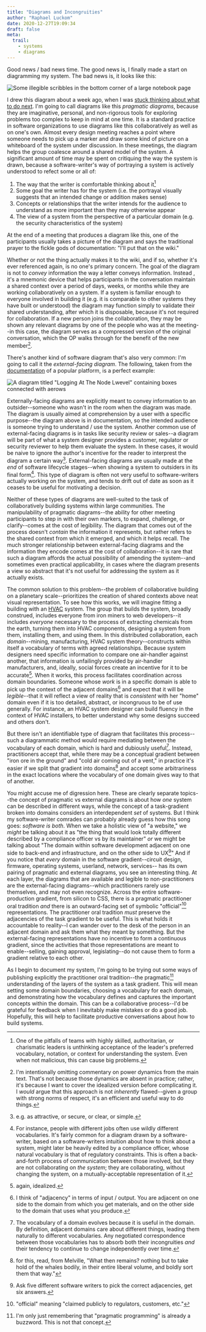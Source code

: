 ```yaml
---
title: "Diagrams and Incongruities"
author: "Raphael Luckom"
date: 2020-12-27T19:09:34
draft: false
meta:
  trail:
    - systems
    - diagrams
---
```

Good news / bad news time. The good news is, I finally made a start on diagramming my system.
The bad news is, it looks like this:

![Some illegible scribbles in the bottom corner of a large notebook page](https://media.raphaelluckom.com/images/0756fb04-613e-4dba-975e-75ef66acb4f2-1000.JPG)

I drew this diagram about a week ago, when I was [stuck thinking about what to do next](https://raphaelluckom.com/posts/deciding_what_comes_next.html). 
I'm going to call diagrams like this _pragmatic diagrams_, because they are imaginative, personal, and non-rigorous
tools for exploring problems too complex to keep in mind at one time. It is a standard practice in software organizations
to use diagrams like this collaboratively as well as on one's own. Almost every design meeting reaches a point where
someone needs to pick up a marker and draw some kind of picture on a whiteboard of the system under discussion. In these
meetings, the diagram helps the group coalesce around a shared model of the system. A significant amount of time may
be spent on critiquing the way the system is drawn, because a software-writer's way of portraying a system
is actively understood to refect some or all of:

1. The way that the writer is comfortable thinking about it[^1]
2. Some goal the writer has for the system (i.e. the portrayal visually suggests that an intended change or addition makes sense)
3. Concepts or relationships that the writer intends for the audience to understand as more important than they may otherwise appear
4. The view of a system from the perspective of a particular domain (e.g. the security characteristics of the system)

At the end of a meeting that produces a diagram like this, one of the participants usually takes a picture of the
diagram and says the traditional prayer to the fickle gods of documentation: "I'll put that on the wiki." 

Whether or not the thing actually makes it to the wiki, and if so, whether it's ever referenced again, is no one's
primary concern. The goal of the diagram is not to _convey_ information the way a letter conveys information. Instead ,
it's a mnemonic device that helps participants in the conversation maintain a shared context over a period of days,
weeks, or months while they are working collaboratively on a system. If a system is familiar enough to everyone
involved in building it (e.g. it is comparable to other systems they have built or understood) the diagram may function
simply to validate their shared understanding, after which it is disposable, because it's not required for collaboration.
If a new person joins the collaboration, they may be shown any relevant diagrams by one of the people who was at the
meeting--in this case, the diagram serves as a compressed version of the original conversation, which the OP walks
through for the benefit of the new member[^2]. 

There's another kind of software diagram that's also very common: I'm going to call it the _external-facing diagram_. 
The following, taken from the [documentation](https://kubernetes.io/docs/concepts/cluster-administration/logging/) of 
a popular platform, is a perfect example:

![A diagram titled "Logging At The Node Lwevel" containing boxes connected with aerows](/img/diagrams/k8s-logging.png)

Externally-facing diagrams are explicitly meant to convey information to an outsider--someone who wasn't in the room
when the diagram was made. The diagram is usually aimed at comprehension by a user with a specific purpose--the diagram
above is in documentation, so the intended audience is someone trying to understand / use the system. Another common
use of external-facing diagrams is in tasks like security review or sales--a diagram will be part of what a system designer
provides a customer, regulator or security reviewer to help them evaluate the system. In these cases, it would be naive
to ignore the author's incentive for the reader to interprest the diagram a certain way[^3]. External-facing diagrams
are usually made at the _end_ of software lifecycle stages--when showing a system to outsiders in its final form[^4]. 
This type of diagram is often not very useful to software-writers actually working on the system, and tends to drift
out of date as soon as it ceases to be useful for motivating a decision.

Neither of these types of diagrams are well-suited to the task of collaboratively building systems within large
communities. The manipulability of pragmatic diagrams--the ability for other meeting participants to step in with
their own markers, to expand, challenge, or clarify--comes at the cost of legibility. The diagram that comes out of
the process doesn't _contain_ the information it represents, but rather refers to the shared context from which it
emerged, and which it helps recall. The much stronger relationship between external-facing diagrams and the
information they encode comes at the cost of collaboration--it is rare that such a diagram affords the actual 
possibility of amending the system--and sometimes even practical applicability, in cases where the diagram presents a 
view so abstract that it's not useful for addressing the system as it actually exists.

The common solution to this problem--the problem of collaborative building on a planetary scale--prioritizes the 
creation of shared contexts above neat visual representation. To see how this works, we will imagine fitting a 
building with an [HVAC](https://en.wikipedia.org/wiki/Heating,_ventilation,_and_air_conditioning) system. The group
that builds the system, broadly construed, includes everyone from iron miners to web developers--it includes
_everyone_ necessary to the process of extracting chemicals from the earth, turning them into HVAC components,
designing a system from them, installing them, and using them. In this distributed collaboration, each _domain_--mining,
manufacturing, HVAC system theory--constructs within itself a vocabulary of terms with agreed relationships. Because
system designers need specific information to compare one air-handler against another, that information is unfailingly
provided by air-handler manufacturers, and, ideally, social forces create an incentive for it to be accurate[^5]. When
it works, this process facilitates coordination across domain boundaries. Someone whose _work_ is in a specific domain
is able to pick up the context of the adjacent domains[^6] and expect that it will be _legible_--that it will reflect
a view of reality that is _consistent_ with her "home" domain even if it is too detailed, abstract, or incongruous to be of
use generally. For instance, an HVAC system designer can build fluency in the context of HVAC 
installers, to better understand why some designs succeed and others don't. 

But there isn't an identifiable type of diagram that facilitates this process--such a diagrammatic method would 
require mediating between the vocabulary of each domain, which is hard and dubiously useful[^7]. Instead, practitioners
accept that, while there may be a conceptual gradient between "iron ore in the ground" and "cold air coming out of a vent,"
in practice it's easier if we split that gradient into domains[^8] and accept some arbitrariness in the exact locations
where the vocabulary of one domain gives way to that of another.

You might accuse me of digression here. These are clearly separate topics--the concept of pragmatic vs external diagrams
is about how _one_ system can be described in different ways, while the concept of a task-gradient broken into domains considers
an interdependent _set_ of systems. But I think my software-writer comrades can probably already guess how this song goes: _software is both_.
When we take a holistic view of "a website," we _might_ be talking about it as "the thing that would look totally 
different described by a compliance officer vs by its maintainer"  _or_ we might be talking about "The domain 
within software development adjacent on one side to back-end and infrastructure, and on the other side to UX[^9]" And
if you notice that _every_ domain in the software gradient--circuit design, firmware, operating systems, userland, network, services--
has its own pairing of pragmatic and external diagrams, you see an interesting thing. At each layer, the
diagrams that are available and legible to non-practitioners are the external-facing diagrams--which practitioners rarely
use themselves, and may not even recognize. Across the entire software-production gradient, from silicon to CSS, there
is a pragmatic practitioner oral tradition _and_ there is an outward-facing set of symbolic "official"[^10] representations. 
The practitioner oral tradition _must_ preserve the adjacencies of the task gradient to be useful. This is what holds 
it accountable to reality--I can wander over to the desk of the person in an adjacent domain and ask them what they 
meant by something. But the external-facing representations have no incentive to form a continuous gradient, since
the activities that those representations are meant to enable--selling, gaining approval, legislating--do not
cause them to form a gradient relative to each other.

As I begin to document my system, I'm going to be trying out some ways of publishing explicitly the practitioner
oral tradition--the pragmatic[^11] understanding of the layers of the system as a task gradient. This will mean
setting some domain boundaries, choosing a vocabulary for each domain, and demonstrating how the vocabulary defines 
and captures the important concepts within the domain. This can be a collaborative process--I'd be grateful for
feedback when I inevitably make mistakes or do a good job. Hopefully, this will help to facilitate productive
conversations about how to build systems.

[^1]: One of the pitfalls of teams with highly skilled, authoritarian, or charismatic leaders is unthinking acceptance of the leader's preferred vocabulary, notation, or context for understanding the system. Even when not malicious, this can cause big problems.

[^2]: I'm intentionally omitting commentary on power dynamics from the main text. That's not because those dynamics are absent in practice; rather, it's because I want to cover the idealized version before complicating it. I _would_ argue that this approach is not _inherently_ flawed--given a group with strong norms of respect, it's an efficient and useful way to do things.

[^3]: e.g. as attractive, or secure, or clear, or simple.

[^4]: For instance, people with different jobs often use wildly different vocabularies. It's fairly common for a diagram drawn by a software-writer, based on a software-writers intuition about how to think about a system, might later be heavily edited by a compliance officer, whose natural vocabulary is that of regulatory constraints. This is often a back-and-forth process of communication between those involved, but they are not collaborating on _the system_; they are collaborating, without changing the system, on a mutually-acceptable representation of it.

[^5]: again, idealized.

[^6]: I think of "adjacency" in terms of input / output. You are adjacent on one side to the domain from which you get materials, and on the other side to the domain that uses what you produce.

[^7]: The vocabulary of a domain evolves because it is useful in the domain. By definition, adjacent domains care about different things, leading them naturally to different vocabularies. Any negotiated correspondence between those vocabularies has to absorb both their incongruities _and_ their tendency to continue to change independently over time.

[^8]: for this, read, from Melville, "What then remains? nothing but to take hold of the whales bodily, in their entire liberal volume, and boldly sort them that way."

[^9]: Ask five different software writers to pick the correct adjacencies, get six answers.

[^10]: "official" meaning "claimed publicly to regulators, customers, etc."

[^11]: I'm only just remembering that "pragmatic programming" is already a buzzword. This is not that concept.
